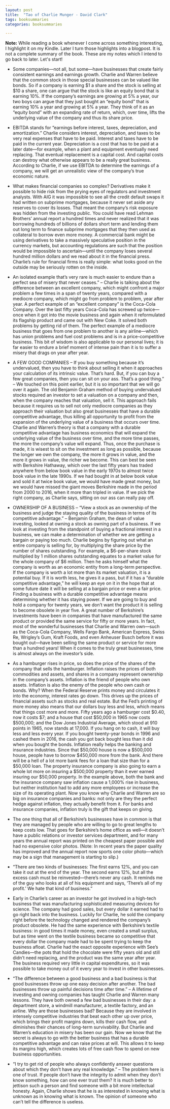 ```yaml
---
layout: post
title:  "Tao of Charlie Munger - David Clark"
tags: booksummaries
categories: booksummaries

---
```

**Note:** While reading a book whenever I come across something interesting, I highlight it on my Kindle. Later I turn those highlights into a blogpost. It is not a complete summary of the book. These are my notes which I intend to go back to later. Let's start!

- Some companies—not all, but some—have businesses that create fairly consistent earnings and earnings growth. Charlie and Warren believe that the common stock in those special businesses can be valued like bonds. So if a company is earning $1 a share and the stock is selling at $10 a share, one can argue that the stock is like an equity bond that is earning 10%. If the company’s earnings are growing at 5% a year, our two boys can argue that they just bought an “equity bond” that is earning 10% a year and growing at 5% a year. They think of it as an “equity bond” with an expanding rate of return, which, over time, lifts the underlying value of the company and thus its share price.

- EBITDA stands for “earnings before interest, taxes, depreciation, and amortization.” Charlie considers interest, depreciation, and taxes to be very real expenses that have to be paid. Interest and taxes have to be paid in the current year. Depreciation is a cost that has to be paid at a later date—for example, when a plant and equipment eventually need replacing. That eventual replacement is a capital cost. And capital costs can destroy what otherwise appears to be a really great business. According to Charlie, if we use EBITDA to determine the earnings of a company, we will get an unrealistic view of the company’s true economic nature.

- What makes financial companies so complex? Derivatives make it possible to hide risk from the prying eyes of regulators and investment analysts. With AIG it was impossible to see all the credit default swaps it had written on subprime mortgages, because it never set aside any reserves to cover its losses. That meant the company’s risk exposure was hidden from the investing public. You could have read Lehman Brothers’ annual report a hundred times and never realized that it was borrowing hundreds of billions of dollars short term and lending them out long term to finance subprime mortgages that they then used as collateral to borrow even more money. A commercial bank might be using derivatives to take a massively speculative position in the currency markets, but accounting regulations are such that the position would be impossible to ascertain—until the company loses several hundred million dollars and we read about it in the financial press. Charlie’s rule for financial firms is really simple: what looks good on the outside may be seriously rotten on the inside.

- An isolated example that’s very rare is much easier to endure than a perfect sea of misery that never ceases.” – Charlie is talking about the difference between an excellent company, which might confront a major problem a few times in a span of twenty years, compared with a mediocre company, which might go from problem to problem, year after year. A perfect example of an “excellent company” is the Coca-Cola Company. Over the last fifty years Coca-Cola has screwed up twice—once when it got into the movie business and again when it reformulated its flagship product and came out with New Coke. It solved both problems by getting rid of them. The perfect example of a mediocre business that goes from one problem to another is any airline—which has union problems and fuel cost problems and is in a price-competitive business. This bit of wisdom is also applicable to our personal lives; it is far easier to endure a brief moment of intense pain than it is to suffer a misery that drags on year after year.

- A FEW GOOD COMPANIES – If you buy something because it’s undervalued, then you have to think about selling it when it approaches your calculation of its intrinsic value. That’s hard. But, if you can buy a few great companies, then you can sit on your ass. That’s a good thing.” – We touched on this point earlier, but it is so important that we will go over it again. The old Benjamin Graham method of buying undervalued stocks required an investor to set a valuation on a company and then, when the company reaches that valuation, sell it. This approach fails because it requires us to sell not only mediocre companies as they approach their valuation but also great businesses that have a durable competitive advantage, thus killing all opportunity to profit from the expansion of the underlying value of a business that occurs over time. Charlie and Warren’s theory is that a company with a durable competitive advantage has business economics that will expand the underlying value of the business over time, and the more time passes, the more the company’s value will expand. Thus, once the purchase is made, it is wisest to sit on the investment as long as possible, because the longer we own the company, the more it grows in value, and the more it grows in value, the richer we become. This can best be seen with Berkshire Hathaway, which over the last fifty years has traded anywhere from below book value in the early 1970s to almost twice book value in the late 1990s. If we had bought in at below book value and sold it at twice book value, we would have made great money, but we would have missed the giant moves Berkshire made in the period from 2000 to 2016, when it more than tripled in value. If we pick the right company, as Charlie says, sitting on our ass can really pay off.
 
- OWNERSHIP OF A BUSINESS – “View a stock as an ownership of the business and judge the staying quality of the business in terms of its competitive advantage.” – Benjamin Graham, the dean of value investing, looked at owning a stock as owning part of a business. If we look at investing from the standpoint of buying a fractional interest in a business, we can make a determination of whether we are getting a bargain or paying too much. Charlie begins by figuring out what an entire company is selling for, by multiplying the share price by the number of shares outstanding. For example, a $6-per-share stock multiplied by 1 million shares outstanding equates to a market value for the whole company of $6 million. Then he asks himself what the company is worth as an economic entity from a long-term perspective. If the company is worth a lot more than its market valuation, it is a potential buy. If it is worth less, he gives it a pass, but if it has a “durable competitive advantage,” he will keep an eye on it in the hope that at some future date it will be selling at a bargain price or even a fair price. Finding a business with a durable competitive advantage means determining whether it has staying power. If we are going to buy and hold a company for twenty years, we don’t want the product it is selling to become obsolete in year five. A great number of Berkshire’s investments have been in companies that have manufactured the same product or provided the same service for fifty or more years. In fact, most of the wonderful businesses that Charlie and Warren own—such as the Coca-Cola Company, Wells Fargo Bank, American Express, Swiss Re, Wrigley’s Gum, Kraft Foods, and even Anheuser Busch before it was bought out—have been selling the same product or service for more than a hundred years! When it comes to the truly great businesses, time is almost always on the investor’s side.
 
- As a hamburger rises in price, so does the price of the shares of the company that sells the hamburger. Inflation raises the prices of both commodities and assets, and shares in a company represent ownership in the company’s assets. Inflation is the friend of people who own assets. Inflation is also the enemy of the people who own cash or bonds. Why? When the Federal Reserve prints money and circulates it into the economy, interest rates go down. This drives up the prices of financial assets such as stocks and real estate. But the Fed’s printing of more money also means that our dollars buy less and less, which means that things cost more and more. Fifty years ago a hamburger cost $0.40, now it costs $7; and a house that cost $50,000 in 1965 now costs $500,000; and the Dow Jones Industrial Average, which stood at 910 points in 1965, now stands at 17,000. If you hang on to cash, it will buy less and less every year. If you bought twenty-year bonds in 1996 and cashed them in 2016, the cash you got back bought less than it did when you bought the bonds. Inflation really helps the banking and insurance industries. Since that $50,000 house is now a $500,000 house, people have to borrow $450,000 more from the bank. And there will be a hell of a lot more bank fees for a loan that size than for a $50,000 loan. The property insurance company is also going to earn a whole lot more on insuring a $500,000 property than it ever earned insuring our $50,000 property. In the example above, both the bank and the insurance company saw inflation cause a 1,000% rise in business, but neither institution had to add any more employees or increase the size of its operating plant. Now you know why Charlie and Warren are so big on insurance companies and banks: not only are they the perfect hedge against inflation, they actually benefit from it. For banks and insurance companies, inflation truly is the gift that keeps on giving.

- The one thing that all of Berkshire’s businesses have in common is that they are managed by people who are willing to go to great lengths to keep costs low. That goes for Berkshire’s home office as well—it doesn’t have a public relations or investor services department, and for many years the annual report was printed on the cheapest paper possible and had no expensive color photos. (Note: In recent years the paper quality has improved and the annual report now sports one color photo—which may be a sign that management is starting to slip.)

- “There are two kinds of businesses: The first earns 12%, and you can take it out at the end of the year. The second earns 12%, but all the excess cash must be reinvested—there’s never any cash. It reminds me of the guy who looks at all of his equipment and says, ‘There’s all of my profit.’ We hate that kind of business.”

- Early in Charlie’s career as an investor he got involved in a high-tech business that was manufacturing sophisticated measuring devices for science. The company had good sales, but every dollar it earned had to go right back into the business. Luckily for Charlie, he sold the company right before the technology changed and rendered the company’s product obsolete. He had the same experience with Berkshire’s textile business: in good times it made money, even created a small surplus, but as time went on the textile business became so competitive that every dollar the company made had to be spent trying to keep the business afloat. Charlie had the exact opposite experience with See’s Candies—the pots that hold the chocolate were fifty years old and still didn’t need replacing, and the product was the same year after year. The business required very little in capital expenditures, so it was possible to take money out of it every year to invest in other businesses.

- “The difference between a good business and a bad business is that good businesses throw up one easy decision after another. The bad businesses throw up painful decisions time after time.” – A lifetime of investing and owning companies has taught Charlie and Warren many lessons. They have both owned a few bad businesses in their day: a department store, a windmill manufacturer, a textile factory, and an airline. Why are those businesses bad? Because they are involved in intensely competitive industries that beat each other up over price, which brings their profit margins down, kills their cash flow, and diminishes their chances of long-term survivability. But Charlie and Warren’s education in misery has been our gain. Now we know that the secret is always to go with the better business that has a durable competitive advantage and can raise prices at will. This allows it to keep its margins high, which creates lots of free cash flow to spend on new business opportunities.

- “I try to get rid of people who always confidently answer questions about which they don’t have any real knowledge.” – The problem here is one of trust. If people don’t have the integrity to admit when they don’t know something, how can one ever trust them? It is much better to jettison such a person and find someone with a bit more intellectual honesty. Again, Charlie shows that he is as interested in knowing what is unknown as in knowing what is known. The opinion of someone who can’t tell the difference is useless. 
